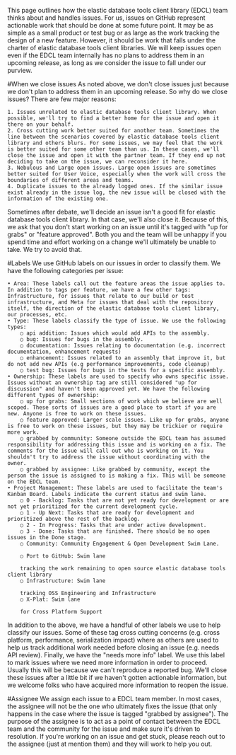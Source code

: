 This page outlines how the elastic database tools client library (EDCL) team thinks about and handles issues. For us, issues on GitHub represent actionable work that should be done at some future point. It may be as simple as a small product or test bug or as large as the work tracking the design of a new feature. However, it should be work that falls under the charter of elastic database tools client libraries. We will keep issues open even if the EDCL team internally has no plans to address them in an upcoming release, as long as we consider the issue to fall under our purview.

#When we close issues
As noted above, we don't close issues just because we don't plan to address them in an upcoming release. So why do we close issues? There are few major reasons:

	1. Issues unrelated to elastic database tools client library. When possible, we'll try to find a better home for the issue and open it there on your behalf.
	2. Cross cutting work better suited for another team. Sometimes the line between the scenarios covered by elastic database tools client library and others blurs. For some issues, we may feel that the work is better suited for some other team than us. In these cases, we'll close the issue and open it with the partner team. If they end up not deciding to take on the issue, we can reconsider it here.
	3. Nebulous and Large open issues. Large open issues are sometimes better suited for User Voice, especially when the work will cross the boundaries of different areas and teams. 
	4. Duplicate issues to the already logged ones. If the similar issue exist already in the issue log, the new issue will be closed with the information of the existing one.

Sometimes after debate, we'll decide an issue isn't a good fit for elastic database tools client library. In that case, we'll also close it. Because of this, we ask that you don't start working on an issue until it's tagged with "up for grabs" or "feature approved". Both you and the team will be unhappy if you spend time and effort working on a change we'll ultimately be unable to take. We try to avoid that.

#Labels
We use GitHub labels on our issues in order to classify them. We have the following categories per issue:

	• Area: These labels call out the feature areas the issue applies to. In addition to tags per feature, we have a few other tags: Infrastructure, for issues that relate to our build or test infrastructure, and Meta for issues that deal with the repository itself, the direction of the elastic database tools client library, our processes, etc.
	• Type: These labels classify the type of issue. We use the following types: 
		○ api addition: Issues which would add APIs to the assembly.
		○ bug: Issues for bugs in the assembly.
		○ documentation: Issues relating to documentation (e.g. incorrect documentation, enhancement requests)
		○ enhancement: Issues related to an assembly that improve it, but do not add new APIs (e.g performance improvements, code cleanup)
		○ test bug: Issues for bugs in the tests for a specific assembly.
	• Ownership: These labels are used to specify who owns specific issue. Issues without an ownership tag are still considered "up for discussion" and haven't been approved yet. We have the following different types of ownership: 
		○ up for grabs: Small sections of work which we believe are well scoped. These sorts of issues are a good place to start if you are new. Anyone is free to work on these issues.
		○ feature approved: Larger scale issues. Like up for grabs, anyone is free to work on these issues, but they may be trickier or require more work.
		○ grabbed by community: Someone outside the EDCL team has assumed responsibility for addressing this issue and is working on a fix. The comments for the issue will call out who is working on it. You shouldn't try to address the issue without coordinating with the owner.
		○ grabbed by assignee: Like grabbed by community, except the person the issue is assigned to is making a fix. This will be someone on the EDCL team.
	• Project Management: These labels are used to facilitate the team's Kanban Board. Labels indicate the current status and swim lane.
		○ 0 - Backlog: Tasks that are not yet ready for development or are not yet prioritized for the current development cycle.
		○ 1 - Up Next: Tasks that are ready for development and prioritized above the rest of the backlog.
		○ 2 - In Progress: Tasks that are under active development.
		○ 3 - Done: Tasks that are finished. There should be no open issues in the Done stage.
		○ Community: Community Engagement & Open Development Swim Lane. 
		
		○ Port to GitHub: Swim lane 
		
		tracking the work remaining to open source elastic database tools client library
		○ Infrastructure: Swim lane 
		
		tracking OSS Engineering and Infrastructure
		○ X-Plat: Swim lane 
		
		for Cross Platform Support

In addition to the above, we have a handful of other labels we use to help classify our issues. Some of these tag cross cutting concerns (e.g. cross platform, performance, serialization impact) where as others are used to help us track additional work needed before closing an issue (e.g. needs API review). Finally, we have the "needs more info" label. We use this label to mark issues where we need more information in order to proceed. Usually this will be because we can't reproduce a reported bug. We'll close these issues after a little bit if we haven't gotten actionable information, but we welcome folks who have acquired more information to reopen the issue.

#Assignee
We assign each issue to a EDCL team member. In most cases, the assignee will not be the one who ultimately fixes the issue (that only happens in the case where the issue is tagged "grabbed by assignee"). The purpose of the assignee is to act as a point of contact between the EDCL team and the community for the issue and make sure it's driven to resolution. If you're working on an issue and get stuck, please reach out to the assignee (just at mention them) and they will work to help you out.
